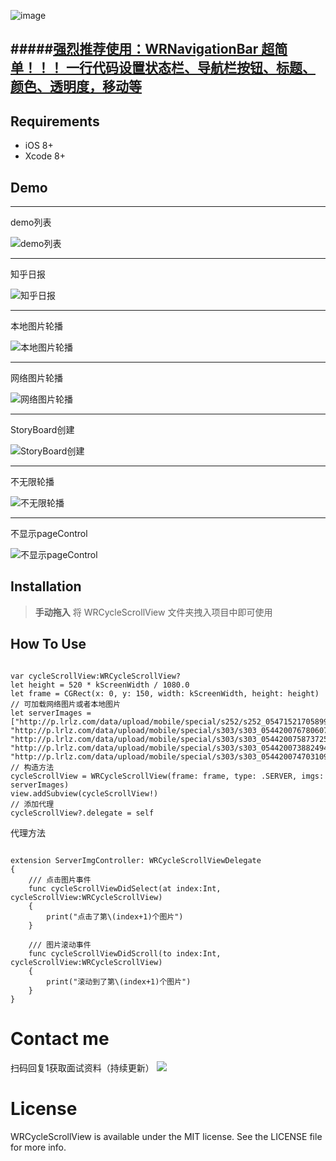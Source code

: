 ![image](https://github.com/wangrui460/WRCycleScrollView/raw/master/screenshots/WRCycleScrollView.png)

#####[强烈推荐使用：WRNavigationBar  超简单！！！ 一行代码设置状态栏、导航栏按钮、标题、颜色、透明度，移动等](https://github.com/wangrui460/WRNavigationBar)
------------------------------------------------------------

## Requirements
- iOS 8+
- Xcode 8+


## Demo 
---
demo列表

![demo列表](https://github.com/wangrui460/WRCycleScrollView/raw/master/screenshots/demos.png)

---
知乎日报

![知乎日报](https://github.com/wangrui460/WRCycleScrollView/raw/master/screenshots/知乎日报.gif)

---
本地图片轮播

![本地图片轮播](https://github.com/wangrui460/WRCycleScrollView/raw/master/screenshots/本地图片轮播.gif)

---
网络图片轮播

![网络图片轮播](https://github.com/wangrui460/WRCycleScrollView/raw/master/screenshots/网络图片轮播.gif)

---
StoryBoard创建

![StoryBoard创建](https://github.com/wangrui460/WRCycleScrollView/raw/master/screenshots/StoryBoard创建.gif)

---
不无限轮播

![不无限轮播](https://github.com/wangrui460/WRCycleScrollView/raw/master/screenshots/不无限轮播.gif)

---
不显示pageControl

![不显示pageControl](https://github.com/wangrui460/WRCycleScrollView/raw/master/screenshots/不显示pageControl.gif)


## Installation 

> **手动拖入**
> 将 WRCycleScrollView 文件夹拽入项目中即可使用

## How To Use

<pre><code>
var cycleScrollView:WRCycleScrollView?
let height = 520 * kScreenWidth / 1080.0
let frame = CGRect(x: 0, y: 150, width: kScreenWidth, height: height)
// 可加载网络图片或者本地图片
let serverImages = ["http://p.lrlz.com/data/upload/mobile/special/s252/s252_05471521705899113.png",              "http://p.lrlz.com/data/upload/mobile/special/s303/s303_05442007678060723.png",                  "http://p.lrlz.com/data/upload/mobile/special/s303/s303_05442007587372591.png",                    "http://p.lrlz.com/data/upload/mobile/special/s303/s303_05442007388249407.png",                    "http://p.lrlz.com/data/upload/mobile/special/s303/s303_05442007470310935.png"]
// 构造方法
cycleScrollView = WRCycleScrollView(frame: frame, type: .SERVER, imgs: serverImages)
view.addSubview(cycleScrollView!)
// 添加代理
cycleScrollView?.delegate = self
</code></pre>

代理方法
<pre><code>
extension ServerImgController: WRCycleScrollViewDelegate
{
    /// 点击图片事件
    func cycleScrollViewDidSelect(at index:Int, cycleScrollView:WRCycleScrollView)
    {
        print("点击了第\(index+1)个图片")
    }
    
    /// 图片滚动事件
    func cycleScrollViewDidScroll(to index:Int, cycleScrollView:WRCycleScrollView)
    {
        print("滚动到了第\(index+1)个图片")
    }
}
</code></pre>


# Contact me
扫码回复1获取面试资料（持续更新）
![](https://user-images.githubusercontent.com/11909313/123933944-6a4abe00-d9c5-11eb-83ca-379313a2af7c.png)

# License

WRCycleScrollView is available under the MIT license. See the LICENSE file for more info.

